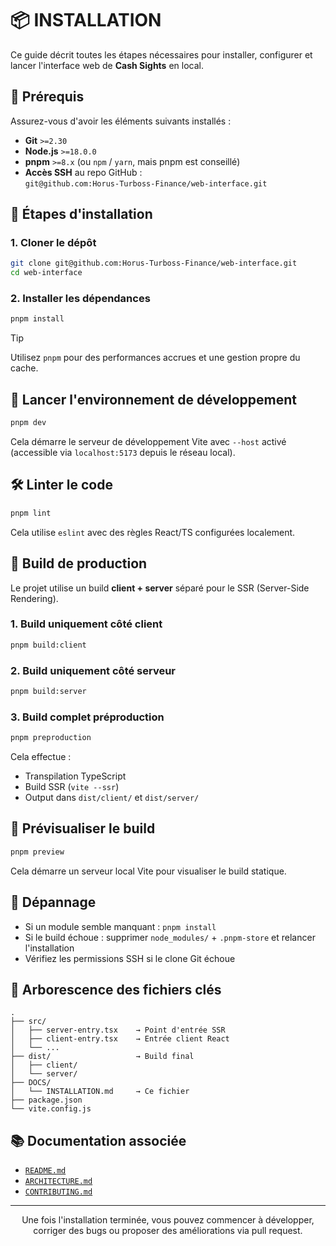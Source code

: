 # 📦 INSTALLATION
Ce guide décrit toutes les étapes nécessaires pour installer, configurer et lancer l'interface web de **Cash Sights** en local.

## 🧰 Prérequis
Assurez-vous d'avoir les éléments suivants installés :
- **Git** `>=2.30`
- **Node.js** `>=18.0.0`
- **pnpm** `>=8.x` (ou `npm` / `yarn`, mais pnpm est conseillé)
- **Accès SSH** au repo GitHub :  
  `git@github.com:Horus-Turboss-Finance/web-interface.git`

## 🚀 Étapes d'installation
### 1. Cloner le dépôt
```bash
git clone git@github.com:Horus-Turboss-Finance/web-interface.git
cd web-interface
````

### 2. Installer les dépendances
```bash
pnpm install
```

> [!TIP]
> Utilisez `pnpm` pour des performances accrues et une gestion propre du cache.

## 🧪 Lancer l'environnement de développement
```bash
pnpm dev
```

Cela démarre le serveur de développement Vite avec `--host` activé (accessible via `localhost:5173` depuis le réseau local).

## 🛠️ Linter le code
```bash
pnpm lint
```

Cela utilise `eslint` avec des règles React/TS configurées localement.

## 🧱 Build de production
Le projet utilise un build **client + server** séparé pour le SSR (Server-Side Rendering).

### 1. Build uniquement côté client
```bash
pnpm build:client
```

### 2. Build uniquement côté serveur
```bash
pnpm build:server
```

### 3. Build complet préproduction
```bash
pnpm preproduction
```

Cela effectue :
* Transpilation TypeScript
* Build SSR (`vite --ssr`)
* Output dans `dist/client/` et `dist/server/`

## 👀 Prévisualiser le build
```bash
pnpm preview
```

Cela démarre un serveur local Vite pour visualiser le build statique.

## 🧯 Dépannage
* Si un module semble manquant : `pnpm install`
* Si le build échoue : supprimer `node_modules/` + `.pnpm-store` et relancer l'installation
* Vérifiez les permissions SSH si le clone Git échoue

## 📁 Arborescence des fichiers clés
```
.
├── src/
│   ├── server-entry.tsx    → Point d'entrée SSR
│   ├── client-entry.tsx    → Entrée client React
│   └── ...
├── dist/                   → Build final
│   ├── client/
│   └── server/
├── DOCS/
│   └── INSTALLATION.md     → Ce fichier
├── package.json
└── vite.config.js
```

## 📚 Documentation associée
* [`README.md`](../README.md)
* [`ARCHITECTURE.md`](./ARCHITECTURE.md)
* [`CONTRIBUTING.md`](../CONTRIBUTING.md)

--- 

<div align="center">Une fois l'installation terminée, vous pouvez commencer à développer, corriger des bugs ou proposer des améliorations via pull request.</div>